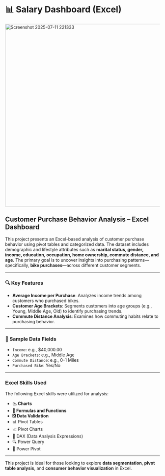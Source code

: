 # 📊 Salary Dashboard (Excel)

<img width="817" height="593" alt="Screenshot 2025-07-11 221333" src="https://github.com/user-attachments/assets/5ff78565-3577-4e02-bb81-b9a87d14875d" />


## Customer Purchase Behavior Analysis – Excel Dashboard

This project presents an Excel-based analysis of customer purchase behavior using pivot tables and categorized data. The dataset includes demographic and lifestyle attributes such as **marital status, gender, income, education, occupation, home ownership, commute distance, and age**. The primary goal is to uncover insights into purchasing patterns—specifically, **bike purchases**—across different customer segments.

---

### 🔍 Key Features

- **Average Income per Purchase**: Analyzes income trends among customers who purchased bikes.
- **Customer Age Brackets**: Segments customers into age groups (e.g., Young, Middle Age, Old) to identify purchasing trends.
- **Commute Distance Analysis**: Examines how commuting habits relate to purchasing behavior.

---

### 📁 Sample Data Fields

- `Income`: e.g., \$40,000.00  
- `Age Brackets`: e.g., Middle Age  
- `Commute Distance`: e.g., 0–1 Miles  
- `Purchased Bike`: Yes/No

---

### Excel Skills Used

The following Excel skills were utilized for analysis:

- **📉 Charts**
- **🧮 Formulas and Functions**
- **❎ Data Validation**
- 📊 Pivot Tables
- 📈 Pivot Charts
- 🧮 DAX (Data Analysis Expressions)
- 🔍 Power Query
- 💪 Power Pivot

---

This project is ideal for those looking to explore **data segmentation**, **pivot table analysis**, and **consumer behavior visualization** in Excel.
